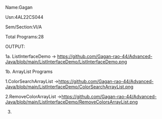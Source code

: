 
Name:Gagan

Usn:4AL22CS044

Sem/Section:VI/A

Total Programs:28


OUTPUT:

1a. ListInterfaceDemo -> https://github.com/Gagan-rao-44/Advanced-Java/blob/main/ListInterfaceDemo/ListInterfaceDemo.png

1b. ArrayList Programs

  1.ColorSearchArrayList ->https://github.com/Gagan-rao-44/Advanced-Java/blob/main/ListInterfaceDemo/ColorSearchArrayList.png
  
  2.RemoveColorArrayList ->https://github.com/Gagan-rao-44/Advanced-Java/blob/main/ListInterfaceDemo/RemoveColorsArrayList.png

  3.
